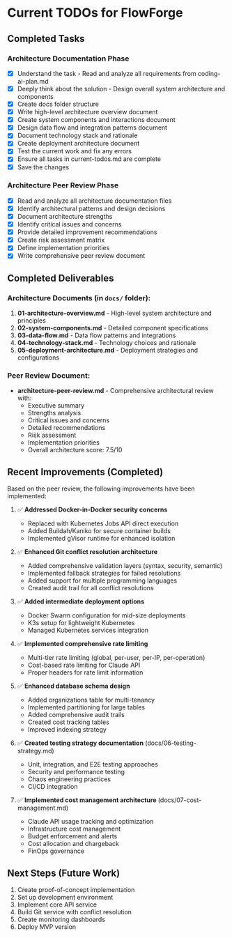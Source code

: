 # Current TODOs for FlowForge

## Completed Tasks

### Architecture Documentation Phase
- [x] Understand the task - Read and analyze all requirements from coding-ai-plan.md
- [x] Deeply think about the solution - Design overall system architecture and components
- [x] Create docs folder structure
- [x] Write high-level architecture overview document
- [x] Create system components and interactions document
- [x] Design data flow and integration patterns document
- [x] Document technology stack and rationale
- [x] Create deployment architecture document
- [x] Test the current work and fix any errors
- [x] Ensure all tasks in current-todos.md are complete
- [x] Save the changes

### Architecture Peer Review Phase
- [x] Read and analyze all architecture documentation files
- [x] Identify architectural patterns and design decisions
- [x] Document architecture strengths
- [x] Identify critical issues and concerns
- [x] Provide detailed improvement recommendations
- [x] Create risk assessment matrix
- [x] Define implementation priorities
- [x] Write comprehensive peer review document

## Completed Deliverables

### Architecture Documents (in `docs/` folder):
1. **01-architecture-overview.md** - High-level system architecture and principles
2. **02-system-components.md** - Detailed component specifications
3. **03-data-flow.md** - Data flow patterns and integrations
4. **04-technology-stack.md** - Technology choices and rationale
5. **05-deployment-architecture.md** - Deployment strategies and configurations

### Peer Review Document:
- **architecture-peer-review.md** - Comprehensive architectural review with:
  - Executive summary
  - Strengths analysis
  - Critical issues and concerns
  - Detailed recommendations
  - Risk assessment
  - Implementation priorities
  - Overall architecture score: 7.5/10

## Recent Improvements (Completed)

Based on the peer review, the following improvements have been implemented:

1. ✅ **Addressed Docker-in-Docker security concerns**
   - Replaced with Kubernetes Jobs API direct execution
   - Added Buildah/Kaniko for secure container builds
   - Implemented gVisor runtime for enhanced isolation

2. ✅ **Enhanced Git conflict resolution architecture**
   - Added comprehensive validation layers (syntax, security, semantic)
   - Implemented fallback strategies for failed resolutions
   - Added support for multiple programming languages
   - Created audit trail for all conflict resolutions

3. ✅ **Added intermediate deployment options**
   - Docker Swarm configuration for mid-size deployments
   - K3s setup for lightweight Kubernetes
   - Managed Kubernetes services integration

4. ✅ **Implemented comprehensive rate limiting**
   - Multi-tier rate limiting (global, per-user, per-IP, per-operation)
   - Cost-based rate limiting for Claude API
   - Proper headers for rate limit information

5. ✅ **Enhanced database schema design**
   - Added organizations table for multi-tenancy
   - Implemented partitioning for large tables
   - Added comprehensive audit trails
   - Created cost tracking tables
   - Improved indexing strategy

6. ✅ **Created testing strategy documentation** (docs/06-testing-strategy.md)
   - Unit, integration, and E2E testing approaches
   - Security and performance testing
   - Chaos engineering practices
   - CI/CD integration

7. ✅ **Implemented cost management architecture** (docs/07-cost-management.md)
   - Claude API usage tracking and optimization
   - Infrastructure cost management
   - Budget enforcement and alerts
   - Cost allocation and chargeback
   - FinOps governance

## Next Steps (Future Work)

1. Create proof-of-concept implementation
2. Set up development environment
3. Implement core API service
4. Build Git service with conflict resolution
5. Create monitoring dashboards
6. Deploy MVP version